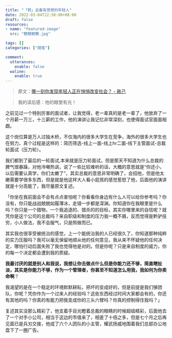 ```yaml
---
title: "「转」且看有思想的年轻人"
date: 2022-03-04T22:58:00+08:00
draft: false
resources:
- name: "featured-image"
  src: "魑魅魍魉.jpg"

tags: []
categories: ["随笔"]

comment:
  utterances:
    enable: false
  waline:
    enable: true
---
```


>原文：[哪一刻你发现年轻人正在悄悄改变社会？ - 赦己](https://www.zhihu.com/question/447184915/answer/1768006207)

>我的读后感：他的眼里有光！

之前见过一个特别厉害的面试者，让我觉得，老一辈真的是老一辈了，他放弃了一个月薪一万三，十三薪的工作，他的演讲让我记忆非常深刻，也使得面试官面面相觑。

这个岗位算是万人过独木桥，不仅海内的很多大学生在竞争，海外的很多大学生也在努力，真个过程是这样的：简历筛选-线上一面-线上hr二面-线下主管面试-总裁轮面试（压力轮）。

我们都到了最后的一轮面试,本来就是压力轮面试，但是那天不知道为什么总裁的脾气很暴躁，对他冷嘲热讽，说了一些比较难听的话，大概的意思就是“你还小，以后需要认真学，你们太嫩了”，其实总裁的意思非常明确了，会招他，但是他太嫩需要学很多东西，但是就是他这样大人看小屁孩的感觉惹怒了他，后面他的演讲就是十分高能了，我尽量原文复述。

「你坐在我前面会不会有点点害怕呢？你看看你身边有什么人可以给你参考吗？你没有，你只能战战兢兢如履薄冰，走错一步都是深渊。你知道你在我眼里是什么吗？你只是一个猎物，一个我追逐的、猎杀的的目标，其实你哪里来的自信呢？就凭你是这个公司的总裁吗？来自职级和制度的压力我一概不屑，反而觉得是黔驴技穷，小人做法，我不会服气，只是照做而已。

其实我也很享受被统治的感觉，上一个能统治我的人已经很久了，你知道那种纯粹的实力压服吗？我可以毫无保留地顺从他的任何意见，我从来不怀疑他的任何决定，哪怕行动后面失败了我也觉得他是对的。但是你呢？只是来自制度的威力，你的每一个决定都会遭到我的质疑。

**我最讨厌的就是别人和我说，我想让你去做点什么但是你能力还不够，简直瞎扯淡，其实是你能力不够，作为一个管理者，你甚至不知道怎么用我，我如何为你卖命啊**？

我渴望的是在一个稳定的环境默默耕耘，把坏的变成好的，但是前提是我们够团队，你呢？凭你作为一个过来人的经验吗？这些东西经过时间大家都会有的，你还有其他的吗？你真的有能力把我变成你的三头六臂吗？你真的控制得住我吗？」

复述其实没那么精彩了，他支着手目光瞪着总裁的眼睛的时候超级精彩，后面他去了一个对手小公司，相当于这边的市值来了，相差了十倍之多，但是七个月之后再见面已是兵刃交接，他成了六个人团队的小主管，耀武扬威地围着我们总部办公地盘下了一圈广告。

